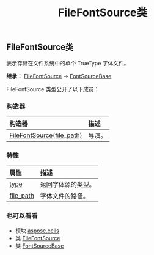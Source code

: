﻿---
title: FileFontSource类
second_title: Aspose.Cells for Python via .NET API 参考文献
description:
type: docs
weight: 580
url: /zh/python-net/aspose.cells/filefontsource/
is_root: false
---
## FileFontSource类
表示存储在文件系统中的单个 TrueType 字体文件。



**继承：** [FileFontSource](/cells/python-net/aspose.cells/filefontsource) → 
[FontSourceBase](/cells/zh/python-net/aspose.cells/fontsourcebase)



FileFontSource 类型公开了以下成员：

### 构造器
|构造器|描述|
| :- | :- |
| [FileFontSource(file_path)](/cells/zh/python-net/aspose.cells/filefontsource/__init__/#str) |导演。|


### 特性
|属性|描述|
| :- | :- |
| [type](/cells/zh/python-net/aspose.cells/filefontsource/type) |返回字体源的类型。|
| [file_path](/cells/zh/python-net/aspose.cells/filefontsource/file_path) |字体文件的路径。|



### 也可以看看
* 模块 [aspose.cells](..)
* 类 [FileFontSource](/cells/zh/python-net/aspose.cells/filefontsource)
* 类 [FontSourceBase](/cells/zh/python-net/aspose.cells/fontsourcebase)
